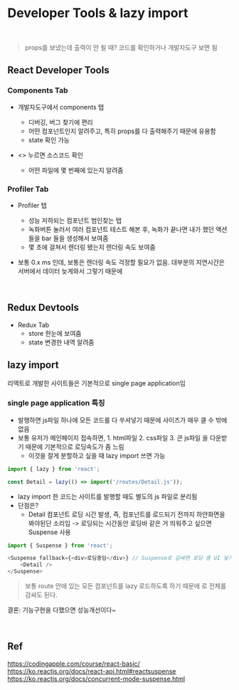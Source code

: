 # Developer Tools & lazy import


<br>


> props를 보냈는데 출력이 안 될 때? 코드를 확인하거나 개발자도구 보면 됨


## React Developer Tools

### Components Tab
* 개발자도구에서 components 탭  
    * 디버깅, 버그 찾기에 편리
    * 어떤 컴포넌트인지 알려주고, 특히 props를 다 출력해주기 때문에 유용함
    * state 확인 가능

* <> 누르면 소스코드 확인
    * 어떤 파일에 몇 번째에 있는지 알려줌


### Profiler Tab
* Profiler 탭
    * 성능 저하되는 컴포넌트 범인찾는 탭
    * 녹화버튼 눌러서 여러 컴포넌트 테스트 해본 후, 녹화가 끝나면 내가 했던 액션들을 bar 들을 생성해서 보여줌
    * 몇 초에 걸쳐서 렌더링 됐는지 렌더링 속도 보여줌

* 보통 0.x ms 인데, 보통은 렌더링 속도 걱정할 필요가 없음. 대부분의 지연시간은 서버에서 데이터 늦게와서 그렇기 때문에

<br>

## Redux Devtools
* Redux Tab
    * store 한눈에 보여줌
    * state 변경한 내역 알려줌


## lazy import

리액트로 개발한 사이트들은 기본적으로 single page application임

### single page application 특징
* 발행하면 js파일 하나에 모든 코드를 다 쑤셔넣기 때문에 사이즈가 매우 클 수 밖에 없음
* 보통 유저가 메인페이지 접속하면, 1. html파일 2. css파일 3. 큰 js파일 을 다운받기 때문에 기본적으로 로딩속도가 좀 느림
    * 이것을 잘게 분할하고 싶을 때 lazy import 쓰면 가능

```js
import { lazy } from 'react';

const Detail = lazy(() => import('/routes/Detail.js'));  
```
* lazy import 한 코드는 사이트를 발행할 때도 별도의 js 파일로 분리됨
* 단점은?
    * Detail 컴포넌트 로딩 시간 발생, 즉, 컴포넌트를 로드되기 전까지 하얀화면을 봐야된단 소리임 -> 로딩되는 시간동안 로딩바 같은 거 띄워주고 싶으면 Suspense 사용

```js
import { Suspense } from 'react';

<Suspense fallback={<div>로딩중임</div>} // Suspense로 감싸면 로딩 중 UI 넣기 가능
	<Detail />
</Suspense>
```
> 보통 route 안에 있는 모든 컴포넌트를 lazy 로드하도록 하기 때문에 <Suspense>로 <Routes> 전체를 감싸도 된다.
    
결론: 기능구현을 다했으면 성능개선이다~
    
<br>
    
## Ref
https://codingapple.com/course/react-basic/  
https://ko.reactjs.org/docs/react-api.html#reactsuspense  
https://ko.reactjs.org/docs/concurrent-mode-suspense.html
